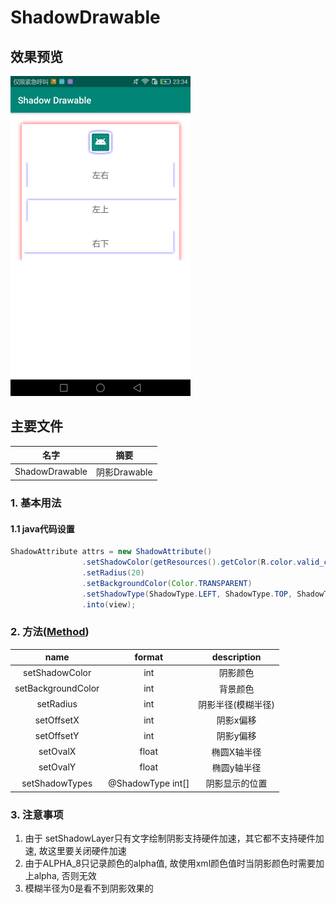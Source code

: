 # ShadowDrawable

## 效果预览
<img src="images/ShadowDrawable.png" height="512"/>

## 主要文件
| 名字             | 摘要           |
| ---------------- | -------------- |
|ShadowDrawable   | 阴影Drawable  |

### 1. 基本用法
#### 1.1 java代码设置
```java
ShadowAttribute attrs = new ShadowAttribute()
                .setShadowColor(getResources().getColor(R.color.valid_color))
                .setRadius(20)
                .setBackgroundColor(Color.TRANSPARENT)
                .setShadowType(ShadowType.LEFT, ShadowType.TOP, ShadowType.RIGHT)
                .into(view);
```

### 2. 方法([Method])
|name|format|description|
|:---:|:---:|:---:|
| setShadowColor | int | 阴影颜色 |
| setBackgroundColor | int | 背景颜色 |
| setRadius | int | 阴影半径(模糊半径) |
| setOffsetX | int | 阴影x偏移 |
| setOffsetY | int | 阴影y偏移 |
| setOvalX | float | 椭圆X轴半径 |
| setOvalY |float | 椭圆y轴半径 |
| setShadowTypes |@ShadowType int[] | 阴影显示的位置 |

### 3. 注意事项
1. 由于 setShadowLayer只有文字绘制阴影支持硬件加速，其它都不支持硬件加速, 故这里要关闭硬件加速
2. 由于ALPHA_8只记录颜色的alpha值, 故使用xml颜色值时当阴影颜色时需要加上alpha, 否则无效
3. 模糊半径为0是看不到阴影效果的


[Method]:https://github.com/yangsanning/MultiDrawable/blob/master/drawable/src/main/java/ysn/com/drawable/shadow/ShadowDrawableBuilder.java
